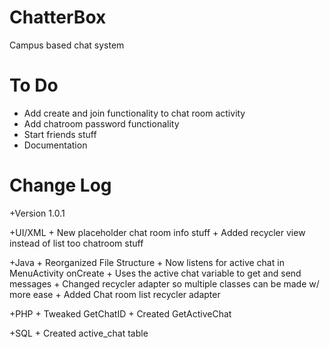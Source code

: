 # ChatterBox

Campus based chat system

# To Do

  + Add create and join functionality to chat room activity
  + Add chatroom password functionality
  + Start friends stuff
  + Documentation

# Change Log

  +Version 1.0.1

   +UI/XML
     + New placeholder chat room info stuff
     + Added recycler view instead of list too chatroom stuff

   +Java
     + Reorganized File Structure
     + Now listens for active chat in MenuActivity onCreate
     + Uses the active chat variable to get and send messages
     + Changed recycler adapter so multiple classes can be made
       w/ more ease
     + Added Chat room list recycler adapter

   +PHP
     + Tweaked GetChatID
     + Created GetActiveChat
     
   +SQL
     + Created active_chat table
